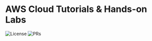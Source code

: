 # AWS Cloud Tutorials & Hands-on Labs 
![License](https://img.shields.io/badge/License-MIT-blue.svg)
![PRs](https://img.shields.io/badge/PRs-welcome-brightgreen.svg)

